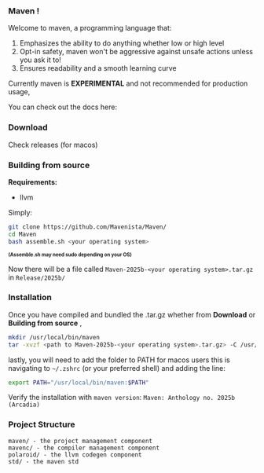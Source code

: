 ### Maven !

Welcome to maven, a programming language that:
1) Emphasizes the ability to do anything whether low or high level
2) Opt-in safety, maven won't be aggressive against unsafe actions unless you ask it to!
3) Ensures readability and a smooth learning curve

Currently maven is **EXPERIMENTAL** and not recommended for production usage,

You can check out the docs here: <insert docs link when live>

### Download
Check releases (for macos)

### Building from source
**Requirements:**
- llvm

Simply:
```bash
git clone https://github.com/Mavenista/Maven/
cd Maven
bash assemble.sh <your operating system>
```
**<sup><sub>(Assemble.sh may need sudo depending on your OS)</sup></sub>**

Now there will be a file called `Maven-2025b-<your operating system>.tar.gz` in `Release/2025b/`

### Installation
Once you have compiled and bundled the .tar.gz whether from **Download** or **Building from source** ,

```bash
mkdir /usr/local/bin/maven
tar -xvzf <path to Maven-2025b-<your operating system>.tar.gz> -C /usr/local/bin/maven
```
lastly, you will need to add the folder to PATH for macos users this is navigating to `~/.zshrc` (or your preferred shell) and adding the line:
```bash
export PATH="/usr/local/bin/maven:$PATH"
```

Verify the installation with `maven version`:
`Maven: Anthology no. 2025b (Arcadia)`

### Project Structure
```
maven/ - the project management component
mavenc/ - the compiler management component
polaroid/ - the llvm codegen component
std/ - the maven std
```

